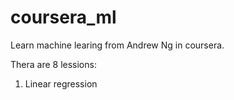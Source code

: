 # coursera_ml
Learn machine learing from Andrew Ng in coursera.

Thera are 8 lessions:

1. Linear regression

